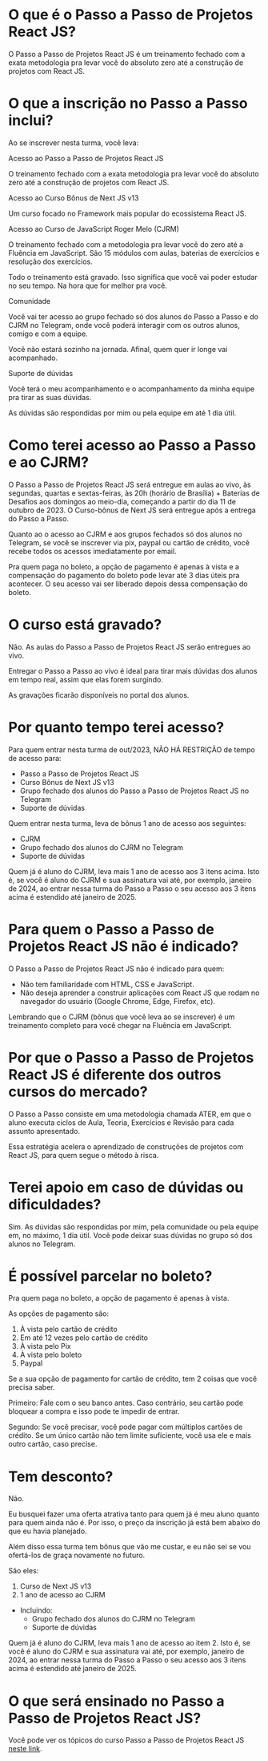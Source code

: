 # O que é o Passo a Passo de Projetos React JS?

O Passo a Passo de Projetos React JS é um treinamento fechado com a exata metodologia pra levar você do absoluto zero até a construção de projetos com React JS.

# O que a inscrição no Passo a Passo inclui?

Ao se inscrever nesta turma, você leva:

Acesso ao Passo a Passo de Projetos React JS

O treinamento fechado com a exata metodologia pra levar você do absoluto zero até a construção de projetos com React JS.

Acesso ao Curso Bônus de Next JS v13

Um curso focado no Framework mais popular do ecossistema React JS.

Acesso ao Curso de JavaScript Roger Melo (CJRM) 

O treinamento fechado com a metodologia pra levar você do zero até a Fluência em JavaScript. São 15 módulos com aulas, baterias de exercícios e resolução dos exercícios.

Todo o treinamento está gravado. Isso significa que você vai poder estudar no seu tempo. Na hora que for melhor pra você.

Comunidade

Você vai ter acesso ao grupo fechado só dos alunos do Passo a Passo e do CJRM no Telegram, onde você poderá interagir com os outros alunos, comigo e com a equipe.

Você não estará sozinho na jornada. Afinal, quem quer ir longe vai acompanhado.

Suporte de dúvidas

Você terá o meu acompanhamento e o acompanhamento da minha equipe pra tirar as suas dúvidas.

As dúvidas são respondidas por mim ou pela equipe em até 1 dia útil.

# Como terei acesso ao Passo a Passo e ao CJRM?

O Passo a Passo de Projetos React JS será entregue em aulas ao vivo, às segundas, quartas e sextas-feiras, às 20h (horário de Brasília) + Baterias de Desafios aos domingos ao meio-dia, começando a partir do dia 11 de outubro de 2023. O Curso-bônus de Next JS será entregue após a entrega do Passo a Passo. 

Quanto ao o acesso ao CJRM e aos grupos fechados só dos alunos no Telegram, se você se inscrever via pix, paypal ou cartão de crédito, você recebe todos os acessos imediatamente por email. 

Pra quem paga no boleto, a opção de pagamento é apenas à vista e a compensação do pagamento do boleto pode levar até 3 dias úteis pra acontecer. O seu acesso vai ser liberado depois dessa compensação do boleto.

# O curso está gravado?

Não. As aulas do Passo a Passo de Projetos React JS serão entregues ao vivo.

Entregar o Passo a Passo ao vivo é ideal para tirar mais dúvidas dos alunos em tempo real, assim que elas forem surgindo.

As gravações ficarão disponíveis no portal dos alunos. 

# Por quanto tempo terei acesso?

Para quem entrar nesta turma de out/2023, NÃO HÁ RESTRIÇÃO de tempo de acesso para:

- Passo a Passo de Projetos React JS
- Curso Bônus de Next JS v13
- Grupo fechado dos alunos do Passo a Passo de Projetos React JS no Telegram
- Suporte de dúvidas

Quem entrar nesta turma, leva de bônus 1 ano de acesso aos seguintes:

- CJRM
- Grupo fechado dos alunos do CJRM no Telegram
- Suporte de dúvidas

Quem já é aluno do CJRM, leva mais 1 ano de acesso aos 3 itens acima. Isto é, se você é aluno do CJRM e sua assinatura vai até, por exemplo, janeiro de 2024, ao entrar nessa turma do Passo a Passo o seu acesso aos 3 itens acima é estendido até janeiro de 2025.

# Para quem o Passo a Passo de Projetos React JS não é indicado?

O Passo a Passo de Projetos React JS não é indicado para quem: 

- Não tem familiaridade com HTML, CSS e JavaScript. 
- Não deseja aprender a construir aplicações com React JS que rodam no navegador do usuário (Google Chrome, Edge, Firefox, etc).

Lembrando que o CJRM (bônus que você leva ao se inscrever) é um treinamento completo para você chegar na Fluência em JavaScript.

# Por que o Passo a Passo de Projetos React JS é diferente dos outros cursos do mercado?

O Passo a Passo consiste em uma metodologia chamada ATER, em que o aluno executa ciclos de Aula, Teoria, Exercícios e Revisão para cada assunto apresentado. 

Essa estratégia acelera o aprendizado de construções de projetos com React JS, para quem segue o método à risca.

# Terei apoio em caso de dúvidas ou dificuldades?

Sim. As dúvidas são respondidas por mim, pela comunidade ou pela equipe em, no máximo, 1 dia útil. Você pode deixar suas dúvidas no grupo só dos alunos no Telegram.

# É possível parcelar no boleto?

Pra quem paga no boleto, a opção de pagamento é apenas à vista. 

As opções de pagamento são:

1. À vista pelo cartão de crédito
2. Em até 12 vezes pelo cartão de crédito 
3. À vista pelo Pix
4. À vista pelo boleto
5. Paypal

Se a sua opção de pagamento for cartão de crédito, tem 2 coisas que você precisa saber.

Primeiro: Fale com o seu banco antes. Caso contrário, seu cartão pode bloquear a compra e isso pode te impedir de entrar.

Segundo: Se você precisar, você pode pagar com múltiplos cartões de crédito. Se um único cartão não tem limite suficiente, você usa ele e mais outro cartão, caso precise.

# Tem desconto?

Não. 

Eu busquei fazer uma oferta atrativa tanto para quem já é meu aluno quanto para quem ainda não é. Por isso, o preço da inscrição já está bem abaixo do que eu havia planejado. 

Além disso essa turma tem bônus que vão me custar, e eu não sei se vou ofertá-los de graça novamente no futuro. 

São eles: 

1. Curso de Next JS v13
2. 1 ano de acesso ao CJRM
  - Incluindo:
    - Grupo fechado dos alunos do CJRM no Telegram
    - Suporte de dúvidas

Quem já é aluno do CJRM, leva mais 1 ano de acesso ao item 2. Isto é, se você é aluno do CJRM e sua assinatura vai até, por exemplo, janeiro de 2024, ao entrar nessa turma do Passo a Passo o seu acesso aos 3 itens acima é estendido até janeiro de 2025.

# O que será ensinado no Passo a Passo de Projetos React JS?

Você pode ver os tópicos do curso Passo a Passo de Projetos React JS [neste link](/topics.md).

